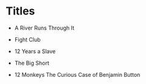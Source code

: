 # Titles



- A River Runs Through It

- Fight Club

- 12 Years a Slave

- The Big Short

- 12 Monkeys
The Curious Case of Benjamin Button
